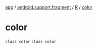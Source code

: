 [app](../../../index.md) / [android.support.fragment](../../index.md) / [R](../index.md) / [color](.)

# color

`class color`
`class color`